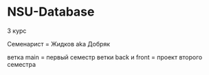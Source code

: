 # NSU-Database

3 курс

Семенарист = Жидков aka Добряк

ветка main = первый семестр
ветки back и front = проект второго семестра
